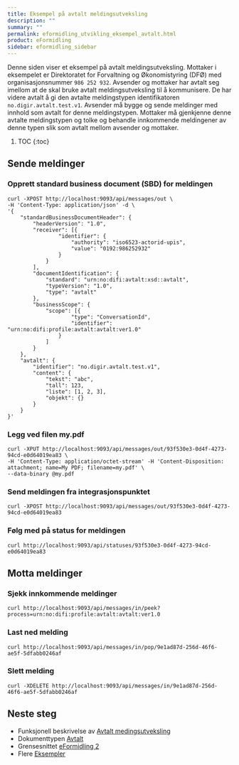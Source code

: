 ```yaml
---
title: Eksempel på avtalt meldingsutveksling
description: ""
summary: ""
permalink: eformidling_utvikling_eksempel_avtalt.html
product: eFormidling
sidebar: eformidling_sidebar
---
```


Denne siden viser et eksempel på avtalt meldingsutveksling. Mottaker i eksempelet er Direktoratet for Forvaltning og
Økonomistyring (DFØ) med organisasjonsnummer `986 252 932`. Avsender og mottaker har avtalt seg imellom at de skal bruke
avtalt meldingsutveksling til å kommunisere. De har videre avtalt å gi den avtalte meldingstypen identifikatoren
`no.digir.avtalt.test.v1`. Avsender må bygge og sende meldinger med innhold som avtalt for denne meldingstypen. Mottaker
må gjenkjenne denne avtalte meldingstypen og tolke og behandle innkommende meldingener av denne typen slik som avtalt
mellom avsender og mottaker.

1. TOC
{:toc}

## Sende meldinger

### Opprett standard business document (SBD) for meldingen
```
curl -XPOST http://localhost:9093/api/messages/out \
-H 'Content-Type: application/json' -d \
'{
    "standardBusinessDocumentHeader": {
        "headerVersion": "1.0",
        "receiver": [{
                "identifier": {
                    "authority": "iso6523-actorid-upis",
                    "value": "0192:986252932"
                }
            }
        ],
        "documentIdentification": {
            "standard": "urn:no:difi:avtalt:xsd::avtalt",
            "typeVersion": "1.0",
            "type": "avtalt"
        },
        "businessScope": {
            "scope": [{
                    "type": "ConversationId",
                    "identifier": "urn:no:difi:profile:avtalt:avtalt:ver1.0"
                }
            ]
        }
    },
    "avtalt": {
        "identifier": "no.digir.avtalt.test.v1",
        "content": {
            "tekst": "abc",
            "tall": 123,
            "liste": [1, 2, 3],
            "objekt": {}
        }
    }
}'
```

### Legg ved filen my.pdf

```
curl -XPUT http://localhost:9093/api/messages/out/93f530e3-0d4f-4273-94cd-e0d64019ea83 \
-H 'Content-Type: application/octet-stream' -H 'Content-Disposition: attachment; name=My PDF; filename=my.pdf' \
--data-binary @my.pdf
```

### Send meldingen fra integrasjonspunktet

```
curl -XPOST http://localhost:9093/api/messages/out/93f530e3-0d4f-4273-94cd-e0d64019ea83
```

### Følg med på status for meldingen

```
curl http://localhost:9093/api/statuses/93f530e3-0d4f-4273-94cd-e0d64019ea83
```

## Motta meldinger

### Sjekk innkommende meldinger

```
curl http://localhost:9093/api/messages/in/peek?process=urn:no:difi:profile:avtalt:avtalt:ver1.0
```

### Last ned melding

```
curl http://localhost:9093/api/messages/in/pop/9e1ad87d-256d-46f6-ae5f-5dfabb0246af
```

### Slett melding

```
curl -XDELETE http://localhost:9093/api/messages/in/9e1ad87d-256d-46f6-ae5f-5dfabb0246af
```

## Neste steg

- Funksjonell beskrivelse av [Avtalt medingsutveksling](eformidling_funksjonalitet_avtalt.html)
- Dokumenttypen [Avtalt](eformidling_utvikling_dokumenttype_avtalt.html)
- Grensesnittet [eFormidling 2](eformidling_utvikling_integrasjonspunkt_eformidling2_api.html)
- Flere [Eksempler](eformidling_utvikling_eksempler.html)
